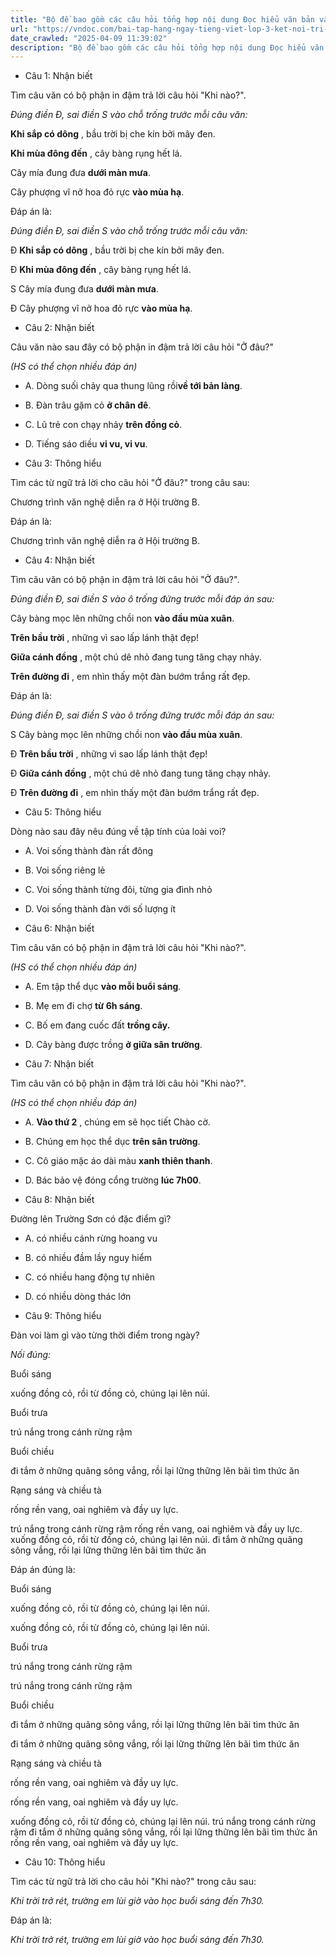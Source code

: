 ```yaml
---
title: "Bộ đề bao gồm các câu hỏi tổng hợp nội dung Đọc hiểu văn bản và Luyện từ và câu được học ở Tuần 22 trong chương trình Tiếng Việt lớp 3 Tập 2 Kết nối tri thức."
url: "https://vndoc.com/bai-tap-hang-ngay-tieng-viet-lop-3-ket-noi-tri-thuc-tuan-22-thu-5-336020"
date_crawled: "2025-04-09 11:39:02"
description: "Bộ đề bao gồm các câu hỏi tổng hợp nội dung Đọc hiểu văn bản và Luyện từ và câu được học ở Tuần 22 trong chương trình Tiếng Việt lớp 3 Tập 2 Kết nối tri thức."
---
```


* Câu 1:  Nhận biết

Tìm câu văn có bộ phận in đậm trả lời câu hỏi "Khi nào?".

_Đúng điền Đ, sai điền S vào chỗ trống trước mỗi câu văn:_

**Khi sắp có dông** , bầu trời bị che kín bởi mây đen.

**Khi mùa đông đến** , cây bàng rụng hết lá.

Cây mía đung đưa **dưới màn mưa**.

Cây phượng vĩ nở hoa đỏ rực **vào mùa hạ**.

Đáp án là:

_Đúng điền Đ, sai điền S vào chỗ trống trước mỗi câu văn:_

Đ **Khi sắp có dông** , bầu trời bị che kín bởi mây đen.

Đ **Khi mùa đông đến** , cây bàng rụng hết lá.

S Cây mía đung đưa **dưới màn mưa**.

Đ Cây phượng vĩ nở hoa đỏ rực **vào mùa hạ**.

* Câu 2:  Nhận biết

Câu văn nào sau đây có bộ phận in đậm trả lời câu hỏi "Ở đâu?"

_(HS có thể chọn nhiều đáp án)_

  * A. Dòng suối chảy qua thung lũng rồi**về tới bản làng**. 
  * B. Đàn trâu gặm cỏ **ở chân đê**. 
  * C. Lũ trẻ con chạy nhảy **trên đồng cỏ**. 
  * D. Tiếng sáo diều **vi vu, vi vu**. 



* Câu 3:  Thông hiểu

Tìm các từ ngữ trả lời cho câu hỏi "Ở đâu?" trong câu sau:

Chương trình văn nghệ diễn ra ở Hội trường B.

Đáp án là:

Chương trình văn nghệ diễn ra ở Hội trường B.

* Câu 4:  Nhận biết

Tìm câu văn có bộ phận in đậm trả lời câu hỏi "Ở đâu?".

_Đúng điền Đ, sai điền S vào ô trống đứng trước mỗi đáp án sau:_

Cây bàng mọc lên những chồi non **vào đầu mùa xuân**.

**Trên bầu trời** , những vì sao lấp lánh thật đẹp!

**Giữa cánh đồng** , một chú dê nhỏ đang tung tăng chạy nhảy.

**Trên đường đi** , em nhìn thấy một đàn bướm trắng rất đẹp.

Đáp án là:

_Đúng điền Đ, sai điền S vào ô trống đứng trước mỗi đáp án sau:_

S Cây bàng mọc lên những chồi non **vào đầu mùa xuân**.

Đ **Trên bầu trời** , những vì sao lấp lánh thật đẹp!

Đ **Giữa cánh đồng** , một chú dê nhỏ đang tung tăng chạy nhảy.

Đ **Trên đường đi** , em nhìn thấy một đàn bướm trắng rất đẹp.

* Câu 5:  Thông hiểu

Dòng nào sau đây nêu đúng về tập tính của loài voi?

  * A. Voi sống thành đàn rất đông 
  * B. Voi sống riêng lẻ 
  * C. Voi sống thành từng đôi, từng gia đình nhỏ 
  * D. Voi sống thành đàn với số lượng ít 



* Câu 6:  Nhận biết

Tìm câu văn có bộ phận in đậm trả lời câu hỏi "Khi nào?".

_(HS có thể chọn nhiều đáp án)_

  * A. Em tập thể dục **vào mỗi buổi sáng**. 
  * B. Mẹ em đi chợ **từ 6h sáng**. 
  * C. Bố em đang cuốc đất **trồng cây.**
  * D. Cây bàng được trồng **ở giữa sân trường**. 



* Câu 7:  Nhận biết

Tìm câu văn có bộ phận in đậm trả lời câu hỏi "Khi nào?".

_(HS có thể chọn nhiều đáp án)_

  * A. **Vào thứ 2** , chúng em sẽ học tiết Chào cờ. 
  * B. Chúng em học thể dục **trên sân trường**. 
  * C. Cô giáo mặc áo dài màu **xanh thiên thanh**. 
  * D. Bác bảo vệ đóng cổng trường **lúc 7h00**. 



* Câu 8:  Nhận biết

Đường lên Trường Sơn có đặc điểm gì?

  * A. có nhiều cánh rừng hoang vu 
  * B. có nhiều đầm lầy nguy hiểm 
  * C. có nhiều hang động tự nhiên 
  * D. có nhiều dòng thác lớn 



* Câu 9:  Thông hiểu

Đàn voi làm gì vào từng thời điểm trong ngày?

_Nối đúng:_

Buổi sáng 

xuống đồng cỏ, rồi từ đồng cỏ, chúng lại lên núi. 

Buổi trưa 

trú nắng trong cánh rừng rậm 

Buổi chiều 

đi tắm ở những quãng sông vắng, rồi lại lững thững lên bãi tìm thức ăn 

Rạng sáng và chiều tà 

rống rền vang, oai nghiêm và đầy uy lực. 

trú nắng trong cánh rừng rậm  rống rền vang, oai nghiêm và đầy uy lực.  xuống đồng cỏ, rồi từ đồng cỏ, chúng lại lên núi.  đi tắm ở những quãng sông vắng, rồi lại lững thững lên bãi tìm thức ăn 

Đáp án đúng là:

Buổi sáng 

xuống đồng cỏ, rồi từ đồng cỏ, chúng lại lên núi. 

xuống đồng cỏ, rồi từ đồng cỏ, chúng lại lên núi. 

Buổi trưa 

trú nắng trong cánh rừng rậm 

trú nắng trong cánh rừng rậm 

Buổi chiều 

đi tắm ở những quãng sông vắng, rồi lại lững thững lên bãi tìm thức ăn 

đi tắm ở những quãng sông vắng, rồi lại lững thững lên bãi tìm thức ăn 

Rạng sáng và chiều tà 

rống rền vang, oai nghiêm và đầy uy lực. 

rống rền vang, oai nghiêm và đầy uy lực. 

xuống đồng cỏ, rồi từ đồng cỏ, chúng lại lên núi.  trú nắng trong cánh rừng rậm  đi tắm ở những quãng sông vắng, rồi lại lững thững lên bãi tìm thức ăn  rống rền vang, oai nghiêm và đầy uy lực. 

* Câu 10:  Thông hiểu

Tìm các từ ngữ trả lời cho câu hỏi "Khi nào?" trong câu sau:

_Khi trời trở rét, trường em lùi giờ vào học buổi sáng đến 7h30._

Đáp án là:

_Khi trời trở rét, trường em lùi giờ vào học buổi sáng đến 7h30._
